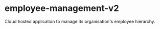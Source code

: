 # employee-management-v2

Cloud hosted application to manage its organisation's employee hierarchy.
